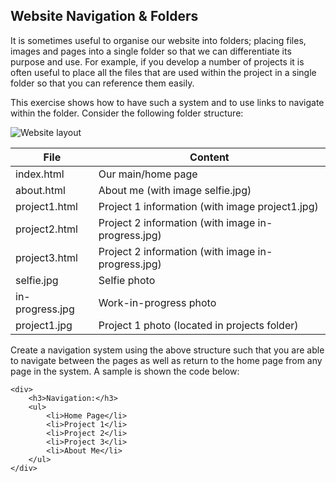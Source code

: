 ## Website Navigation & Folders

It is sometimes useful to organise our website into folders; placing files, images and pages into a single folder so that we can differentiate its purpose and use. For example, if you develop a number of projects it is often useful to place all the files that are used within the project in a single folder so that you can reference them easily.

This exercise shows how to have such a system and to use links to navigate within the folder. Consider the following folder structure:

![Website layout](/tmp/.mount_JoplinSDWa8R/resources/app.asar/website.png)

| File | Content |
| --- | --- |
| index.html | Our main/home page |
| about.html | About me (with image selfie.jpg) |
| project1.html | Project 1 information (with image project1.jpg) |
| project2.html | Project 2 information (with image in-progress.jpg) |
| project3.html | Project 2 information (with image in-progress.jpg) |
| selfie.jpg | Selfie photo |
| in-progress.jpg | Work-in-progress photo |
| project1.jpg | Project 1 photo (located in projects folder) |

Create a navigation system using the above structure such that you are able to navigate between the pages as well as return to the home page from any page in the system. A sample is shown the code below:

```
<div>
    <h3>Navigation:</h3>
    <ul>
        <li>Home Page</li>
        <li>Project 1</li>
        <li>Project 2</li>
        <li>Project 3</li>
        <li>About Me</li>
    </ul>
</div>
```
